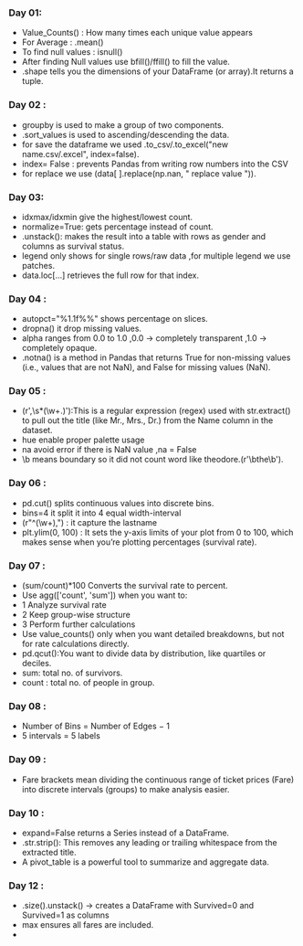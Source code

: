 ### Day 01:
- Value_Counts() : How many times each unique value appears
- For Average : .mean()
- To find null values : isnull() 
- After finding Null values use bfill()/ffill() to fill the value.
- .shape tells you the dimensions of your DataFrame (or array).It returns a tuple.

### Day 02 :
  - groupby is used to make a group of two components.
  - .sort_values is used to ascending/descending the data.
  - for save the dataframe we used .to_csv/.to_excel("new name.csv/.excel", index=false).
  - index= False : prevents Pandas from writing row numbers into the CSV
  - for replace we use (data[ ].replace(np.nan, " replace value ")).

### Day 03:
- idxmax/idxmin give the highest/lowest count.
- normalize=True: gets percentage instead of count.
- .unstack(): makes the result into a table with rows as gender and columns as survival status.
- legend only shows for single rows/raw data ,for multiple legend we use patches.
- data.loc[...] retrieves the full row for that index.

### Day 04 :
- autopct="%1.1f%%" shows percentage on slices.
- dropna() it drop missing values.
- alpha ranges from 0.0 to 1.0 ,0.0 → completely transparent ,1.0 → completely opaque.
- .notna() is a method in Pandas that returns True for non-missing values (i.e., values that are not NaN), and False for missing values (NaN).
### Day 05 :
- (r',\s*(\w+\.)'):This is a regular expression (regex) used with str.extract() to pull out the title (like Mr., Mrs., Dr.) from the Name column in the  dataset.
- hue enable proper palette usage
- na avoid error if there is NaN value ,na = False
- \b means boundary so it did not count word like theodore.(r'\bthe\b').

### Day 06 :
- pd.cut() splits continuous values into discrete bins.
- bins=4 it split it into 4 equal width-interval
- (r"^(\w+),") : it capture the lastname 
- plt.ylim(0, 100) : It sets the y-axis limits of your plot from 0 to 100, which makes sense when you’re plotting percentages (survival rate).

### Day 07 :
- (sum/count)*100	Converts the survival rate to percent.
- Use agg(['count', 'sum']) when you want to:
- 1 Analyze survival rate
- 2 Keep group-wise structure
- 3 Perform further calculations
- Use value_counts() only when you want detailed breakdowns, but not for rate calculations directly.
- pd.qcut():You want to divide data by distribution, like quartiles or deciles.
- sum: total no. of survivors.
- count : total no. of people in group.

### Day 08 : 
- Number of Bins = Number of Edges − 1
- 5 intervals = 5 labels

### Day 09 :
- Fare brackets mean dividing the continuous range of ticket prices (Fare) into discrete intervals (groups) to make analysis easier.

### Day 10 :
- expand=False returns a Series instead of a DataFrame.
- .str.strip(): This removes any leading or trailing whitespace from the extracted title.
- A pivot_table is a powerful tool to summarize and aggregate data.

### Day 12 :
- .size().unstack() → creates a DataFrame with Survived=0 and Survived=1 as columns
-  max ensures all fares are included.
-  